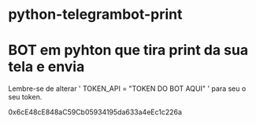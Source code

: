 # python-telegrambot-print
# BOT em pyhton que tira print da sua tela e envia
Lembre-se de alterar ' TOKEN_API = "TOKEN DO BOT AQUI" ' para seu o seu token.

0x6cE48cE848aC59Cb05934195da633a4eEc1c226a

